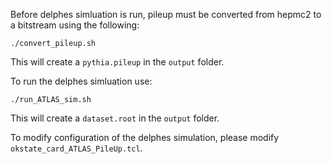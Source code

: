 Before delphes simluation is run, pileup must be converted from hepmc2 to a bitstream using the following:
```
./convert_pileup.sh
```
This will create a `pythia.pileup` in the `output` folder.

To run the delphes simluation use:
```
./run_ATLAS_sim.sh
```
This will create a `dataset.root` in the `output` folder.

To modify configuration of the delphes simulation, please modify `okstate_card_ATLAS_PileUp.tcl`.
